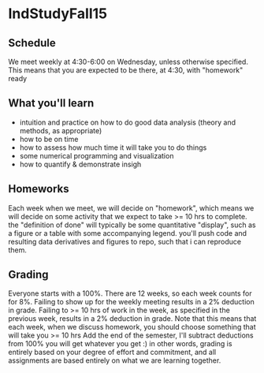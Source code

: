 # IndStudyFall15

## Schedule

We meet weekly at 4:30-6:00 on Wednesday, unless otherwise specified.
This means that you are expected to be there, at 4:30, with "homework" ready

## What you'll learn

- intuition and practice on how to do good data analysis (theory and methods, as appropriate)
- how to be on time
- how to assess how much time it will take you to do things
- some numerical programming and visualization
- how to quantify & demonstrate insigh

## Homeworks

Each week when we meet, we will decide on "homework",
which means we will decide on some activity that we expect to take >= 10 hrs to complete.
the "definition of done" will typically be some quantitative "display",
such as a figure or a table with some accompanying legend.
you'll push code and resulting data derivatives and figures to repo,
such that i can reproduce them.


## Grading

Everyone starts with a 100%.
There are 12 weeks, so each week counts for for 8%.
Failing to show up for the weekly meeting results in a 2% deduction in grade.
Failing to >= 10 hrs of work in the week, as specified in the previous week, results in a 2% deduction in grade.
Note that this means that each week, when we discuss homework, you should choose something that will take you >= 10 hrs
Add the end of the semester, I'll subtract deductions from 100% you will get whatever you get :)
in other words, grading is entirely based on your degree of effort and commitment,
and all assignments are based entirely on what we are learning together.



